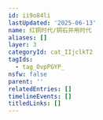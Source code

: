```yaml
---
id: ii9o84li
lastUpdated: '2025-06-13'
name: 红铜时代/铜石并用时代
aliases: []
layer: 3
categoryId: cat_IIjclkT2
tagIds:
  - tag_OvpPGYP_
nsfw: false
parent: ''
relatedEntries: []
timelineEvents: []
titledLinks: []
---
```


